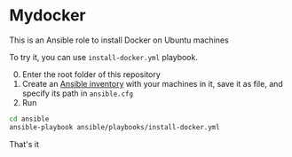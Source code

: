 # Mydocker

This is an Ansible role to install Docker on Ubuntu machines

To try it, you can use `install-docker.yml` playbook.

0. Enter the root folder of this repository
1. Create an
[Ansible inventory](https://docs.ansible.com/ansible/latest/user_guide/intro_inventory.html)
with your machines in it, save it as file, and specify its path in `ansible.cfg`
2. Run

```bash
cd ansible
ansible-playbook ansible/playbooks/install-docker.yml
```

That's it
